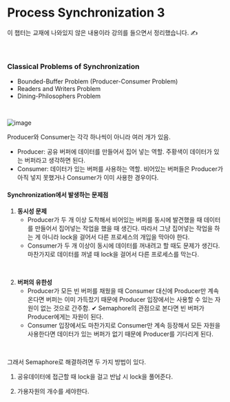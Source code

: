 # Process Synchronization 3

이 챕터는 교재에 나와있지 않은 내용이라 강의를 들으면서 정리했습니다. ✍

<br>

### Classical Problems of Synchronization

+ Bounded-Buffer Problem (Producer-Consumer Problem)
+ Readers and Writers Problem
+ Dining-Philosophers Problem

<br>

![image](https://user-images.githubusercontent.com/62419307/115148645-84018800-a09b-11eb-9e70-f7d5b1ec105e.png)

Producer와 Consumer는 각각 하나씩이 아니라 여러 개가 있음. 

+ Producer: 공유 버퍼에 데이터를 만들어서 집어 넣는 역할. 주황색이 데이터가 있는 버퍼라고 생각하면 된다. 
+ Consumer: 데이터가 있는 버퍼를 사용하는 역할. 비어있는 버퍼들은 Producer가 아직 넣지 못했거나 Consumer가 이미 사용한 경우이다.

#### Synchronization에서 발생하는 문제점

1. **동시성 문제**
   + Producer가 두 개 이상 도착해서 비어있는 버퍼를 동시에 발견했을 때 데이터를 만들어서 집어넣는 작업을 했을 때 생긴다. 
     따라서 그냥 집어넣는 작업을 하는 게 아니라 lock을 걸어서 다른 프로세스의 개입을 막아야 한다.
   + Consumer가 두 개 이상이 동시에 데이터를 꺼내려고 할 때도 문제가 생긴다. 
     마찬가지로 데이터를 꺼낼 때 lock을 걸어서 다른 프로세스를 막는다.

<br>

2. **버퍼의 유한성**
   + Producer가 모든 빈 버퍼를 채웠을 때 Consumer 대신에 Producer만 계속 온다면 버퍼는 이미 가득찼기 때문에 Producer 입장에서는 사용할 수 있는 자원이 없는 것으로 간주함. 
     ✔ Semaphore의 관점으로 본다면 빈 버퍼가 Producer에게는 자원이 된다.
   + Consumer 입장에서도 마찬가지로 Consumer만 계속 등장해서 모든 자원을 사용한다면 데이터가 있는 버퍼가 없기 때문에 Producer를 기다리게 된다.

<br>

그래서 Semaphore로 해결하려면 두 가지 방법이 있다.

1. 공유데이터에 접근할 때 lock을 걸고 반납 시 lock을 풀어준다.

2. 가용자원의 개수를 세야한다.